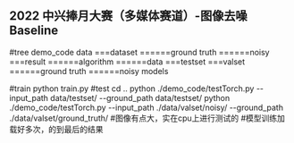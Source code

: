 ## 2022 中兴捧月大赛（多媒体赛道）-图像去噪 Baseline

#tree
demo_code
data
===dataset
======ground truth
======noisy
===result
======algorithm
======data
===testset
===valset
======ground truth
======noisy
models

#train
python train.py
#test
cd ..
python ./demo_code/testTorch.py --input_path data/testset/ --ground_path data/testset/
python ./demo_code/testTorch.py --input_path ./data/valset/noisy/ --ground_path ./data/valset/ground_truth/
#图像有点大，实在cpu上进行测试的
#模型训练加载好多次，的到最后的结果